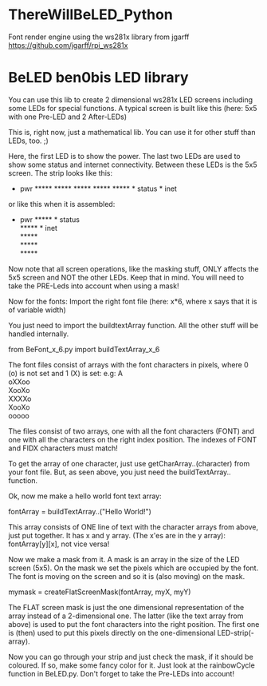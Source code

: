 # ThereWillBeLED_Python
Font render engine using the ws281x library from jgarff https://github.com/jgarff/rpi_ws281x

# BeLED ben0bis LED library
You can use this lib to create 2 dimensional ws281x LED screens including some LEDs for special functions.
A typical screen is built like this (here: 5x5 with one Pre-LED and 2 After-LEDs)

This is, right now, just a mathematical lib. You can use it for other stuff than LEDs, too. ;)

Here, the first LED is to show the power. The last two LEDs are used to show some status and internet connectivity.
Between these LEDs is the 5x5 screen. The strip looks like this:
* pwr ***** ***** ***** ***** ***** * status * inet

or like this when it is assembled:
* pwr ***** * status  
      ***** * inet  
      *****  
      *****  
      *****  

Now note that all screen operations, like the masking stuff, ONLY affects the 5x5 screen and NOT the other LEDs.
Keep that in mind. You will need to take the PRE-Leds into account when using a mask!

Now for the fonts:
Import the right font file (here: x*6, where x says that it is of variable width)

You just need to import the buildtextArray function. All the other stuff will be handled internally.

from BeFont_x_6.py import buildTextArray_x_6

The font files consist of arrays with the font characters in pixels, where 0 (o) is not set and 1 (X) is set:
e.g: A  
oXXoo  
XooXo  
XXXXo  
XooXo  
ooooo  

The files consist of two arrays, one with all the font characters (FONT) and one with all the characters on
the right index position. The indexes of FONT and FIDX characters must match!

To get the array of one character, just use getCharArray..(character) from your font file.
But, as seen above, you just need the buildTextArray.. function.

Ok, now me make a hello world font text array:

fontArray = buildTextArray..("Hello World!")

This array consists of ONE line of text with the character arrays from above, just put together.
It has x and y array. (The x'es are in the y array): fontArray[y][x], not vice versa!

Now we make a mask from it.
A mask is an array in the size of the LED screen (5x5). 
On the mask we set the pixels which are occupied by the font.
The font is moving on the screen and so it is (also moving) on the mask.

mymask = createFlatScreenMask(fontArray, myX, myY)

The FLAT screen mask is just the one dimensional representation of the array instead of a 2-dimensional one.
The latter (like the text array from above) is used to put the font characters into the right position.
The first one is (then) used to put this pixels directly on the one-dimensional LED-strip(-array).

Now you can go through your strip and just check the mask, if it should be coloured. If so, make some fancy color for it.
Just look at the rainbowCycle function in BeLED.py. Don't forget to take the Pre-LEDs into account!